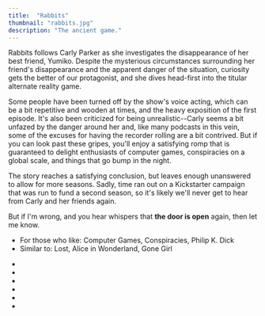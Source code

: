 ```yaml
---
title:  "Rabbits"
thumbnail: "rabbits.jpg"
description: "The ancient game."
---
```


Rabbits follows Carly Parker as she investigates the disappearance of her best friend, Yumiko. Despite the mysterious circumstances surrounding her friend's disappearance and the apparent danger of the situation, curiosity gets the better of our protagonist, and she dives head-first into the titular alternate reality game.

Some people have been turned off by the show's voice acting, which can be a bit repetitive and wooden at times, and the heavy exposition of the first episode. It's also been criticized for being unrealistic--Carly seems a bit unfazed by the danger around her and, like many podcasts in this vein, some of the excuses for having the recorder rolling are a bit contrived. But if you can look past these gripes, you'll enjoy a satisfying romp that is guaranteed to delight enthusiasts of computer games, conspiracies on a global scale, and things that go bump in the night.

The story reaches a satisfying conclusion, but leaves enough unanswered to allow for more seasons. Sadly, time ran out on a Kickstarter campaign that was run to fund a second season, so it's likely we'll never get to hear from Carly and her friends again.

But if I'm wrong, and you hear whispers that **the door is open** again, then let me know.

<ul class="summary">
    <li class="item">
        <span class="title">For those who like:</span>
        <span class="description">Computer Games, Conspiracies, Philip K. Dick</span>
    </li>
    <li class="item">
        <span class="title">Similar to:</span>
        <span class="description">Lost, Alice in Wonderland, Gone Girl</span>
    </li>
</ul>

<ul class="ratings">
    <li class="rating">
        <i class="type icon fas fa-surprise" title="Voice Acting"></i>
        <span class="bar"><span class="fill fill-1"></span></span>
    </li>
    <li class="rating">
        <i class="type icon fas fa-running" title="Pace"></i>
        <span class="bar"><span class="fill fill-2"></span></span>
    </li>
    <li class="rating">
        <i class="type icon fas fa-book" title="Story"></i>
        <span class="bar"><span class="fill fill-3"></span></span>
    </li>
    <li class="rating">
        <i class="type icon fas fa-microphone" title="Audio Engineering"></i>
        <span class="bar"><span class="fill fill-4"></span></span>
    </li>
    <li class="rating">
        <i class="type icon fas fa-magic" title="Realism"></i>        
        <span class="bar"><span class="fill fill-5"></span></span>
    </li>
    <li class="rating">
        <i class="type icon fas fa-podcast" title="Overall"></i>
        <span class="bar"><span class="fill fill-5"></span></span>
    </li>
</ul>
